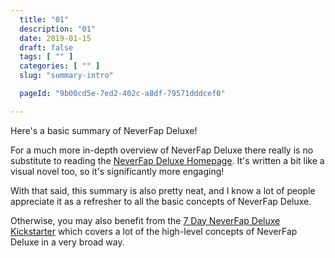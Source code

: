 ```yaml
---
  title: "01"
  description: "01"
  date: 2019-01-15
  draft: false
  tags: [ "" ]
  categories: [ "" ]
  slug: "summary-intro"

  pageId: "9b00cd5e-7ed2-402c-a8df-79571dddcef0"

---
```


Here's a basic summary of NeverFap Deluxe!

For a much more in-depth overview of NeverFap Deluxe there really is no substitute to reading the <a class="link" href="/">NeverFap Deluxe Homepage</a>. It's written a bit like a visual novel too, so it's significantly more engaging!

With that said, this summary is also pretty neat, and I know a lot of people appreciate it as a refresher to all the basic concepts of NeverFap Deluxe.

Otherwise, you may also benefit from the <a class="link" href="/seven-day-neverfap-deluxe-kickstarter">7 Day NeverFap Deluxe Kickstarter</a> which covers a lot of the high-level concepts of NeverFap Deluxe in a very broad way.
